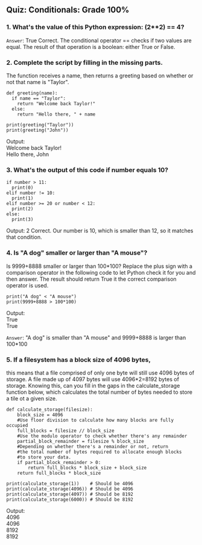 ## Quiz: Conditionals: Grade 100%

### 1. What's the value of this Python expression: (2**2) == 4?

`Answer`: True
Correct. The conditional operator == checks if two values are equal. 
The result of that operation is a boolean: either True or False.

### 2. Complete the script by filling in the missing parts. 
The function receives a name, then returns a greeting based on whether 
or not that name is "Taylor".
~~~
def greeting(name):  
  if name == "Taylor":  
    return "Welcome back Taylor!"  
  else:  
    return "Hello there, " + name

print(greeting("Taylor"))  
print(greeting("John"))
~~~
Output:  
Welcome back Taylor!  
Hello there, John

### 3. What's the output of this code if number equals 10?
~~~
if number > 11:   
  print(0)  
elif number != 10:  
  print(1)  
elif number >= 20 or number < 12:  
  print(2)  
else:  
  print(3)
~~~
Output: 2
Correct. Our number is 10, which is smaller than 12, so it matches that condition.

### 4. Is "A dog" smaller or larger than "A mouse"? 
Is 9999+8888 smaller or larger than 100*100? 
Replace the plus sign with a comparison operator in the following code to 
let Python check it for you and then answer. The result should return True it the 
correct comparison operator is used. 
~~~
print("A dog" < "A mouse")  
print(9999+8888 > 100*100)
~~~
Output:   
True  
True

`Answer`: "A dog" is smaller than "A mouse" and 9999+8888 is larger than 100*100

### 5. If a filesystem has a block size of 4096 bytes, 
this means that a file comprised of only one byte will still use 4096 bytes of storage. 
A file made up of 4097 bytes will use 4096*2=8192 bytes of storage. Knowing this, 
can you fill in the gaps in  the calculate_storage function below, which calculates 
the total number of bytes needed to store a tile ot a given size.
~~~
def calculate_storage(filesize):    
    block_size = 4096    
    #Use floor division to calculate how many blocks are fully occupied  
    full_blocks = filesize // block_size  
    #Use the modulo operator to check whether there's any remainder  
    partial_block_remainder = filesize % block_size  
    #Depending on whether there's a remainder or not, return  
    #the total number of bytes required to allocate enough blocks  
    #to store your data.  
    if partial_block_remainder > 0:  
        return full_blocks * block_size + block_size  
    return full_blocks * block_size

print(calculate_storage(1))    # Should be 4096  
print(calculate_storage(4096)) # Should be 4096  
print(calculate_storage(4097)) # Should be 8192  
print(calculate_storage(6000)) # Should be 8192  
~~~
Output:   
4096  
4096  
8192  
8192  
